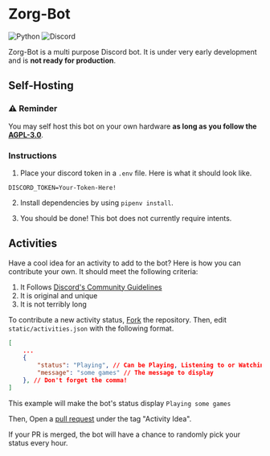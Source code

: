 # Zorg-Bot

![Python](https://img.shields.io/badge/python-3670A0?style=for-the-badge&logo=python&logoColor=ffdd54)
![Discord](https://img.shields.io/badge/Discord-%235865F2.svg?style=for-the-badge&logo=discord&logoColor=white)

Zorg-Bot is a multi purpose Discord bot. It is under very early development and is **not ready for production**.

## Self-Hosting

### ⚠️ **Reminder**

You may self host this bot on your own hardware **as long as you follow the [AGPL-3.0](https://github.com/joeuint/Zorg-Bot/blob/main/LICENSE)**.

### Instructions

1. Place your discord token in a `.env` file. Here is what it should look like.

```
DISCORD_TOKEN=Your-Token-Here!
```

2. Install dependencies by using `pipenv install`.

3. You should be done! This bot does not currently require intents.

## Activities

Have a cool idea for an activity to add to the bot? Here is how you can contribute your own. It should meet the following criteria:

1. It Follows [Discord's Community Guidelines](https://discord.com/guidelines)
2. It is original and unique
3. It is not terribly long

To contribute a new activity status, [Fork](https://github.com/joeuint/Zorg-Bot/fork) the repository. Then, edit `static/activities.json` with the following format.

```json
[
    ...
    {
        "status": "Playing", // Can be Playing, Listening to or Watching
        "message": "some games" // The message to display
    }, // Don't forget the comma!
]
```

This example will make the bot's status display `Playing some games`

Then, Open a [pull request](https://github.com/joqwer/Zorg-Bot/pulls) under the tag "Activity Idea".

If your PR is merged, the bot will have a chance to randomly pick your status every hour.
